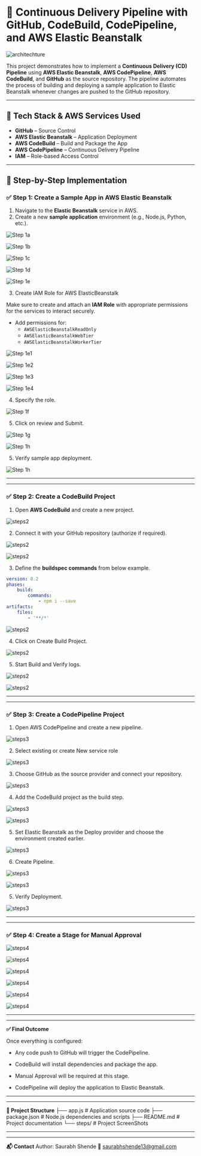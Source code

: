 # 🚀 Continuous Delivery Pipeline with GitHub, CodeBuild, CodePipeline, and AWS Elastic Beanstalk

![architechture](steps/project.png)

This project demonstrates how to implement a **Continuous Delivery (CD) Pipeline** using **AWS Elastic Beanstalk**, **AWS CodePipeline**, **AWS CodeBuild**, and **GitHub** as the source repository. The pipeline automates the process of building and deploying a sample application to Elastic Beanstalk whenever changes are pushed to the GitHub repository.

---

## 🔧 Tech Stack & AWS Services Used

- **GitHub** – Source Control
- **AWS Elastic Beanstalk** – Application Deployment
- **AWS CodeBuild** – Build and Package the App
- **AWS CodePipeline** – Continuous Delivery Pipeline
- **IAM** – Role-based Access Control

---

## 📸 Step-by-Step Implementation

### ✅ Step 1: Create a Sample App in AWS Elastic Beanstalk

1. Navigate to the **Elastic Beanstalk** service in AWS.
2. Create a new **sample application** environment (e.g., Node.js, Python, etc.).

![Step 1a](steps/step1a.png)

![Step 1b](steps/step1b.png)

![Step 1c](steps/step1c.png)

![Step 1d](steps/step1d.png)

![Step 1e](steps/step1e.png)

3. Create IAM Role for AWS ElasticBeanstalk

Make sure to create and attach an **IAM Role** with appropriate permissions for the services to interact securely.

- Add permissions for:
  - `AWSElasticBeanstalkReadOnly`
  - `AWSElasticBeanstalkWebTier`
  - `AWSElasticBeanstalkWorkerTier`

![Step 1e1](steps/step1e1.png)

![Step 1e2](steps/step1e2.png)

![Step 1e3](steps/step1e3.png)

![Step 1e4](steps/step1e4.png)

4. Specify the role.

![Step 1f](steps/step1f.png)

5. Click on review and Submit.

![Step 1g](steps/step1g.png)

![Step 1h](steps/step1h.png)

5. Verify sample app deployment.

![Step 1h](steps/step1i.png)

---
---

### ✅ Step 2: Create a CodeBuild Project

1. Open **AWS CodeBuild** and create a new project.

![steps2](steps/step2a.png)
  
2. Connect it with your GitHub repository (authorize if required).

![steps2](steps/step2b.png)

![steps2](steps/step2c.png)
  
3. Define the **buildspec commands** from below example.

```yaml
version: 0.2
phases:
    build:
        commands:
            - npm i --save
artifacts:
    files:
        - '**/*'
```

![steps2](steps/step2cf.png)

4. Click on Create Build Project.

![steps2](steps/step2cd.png)

5. Start Build and Verify logs.

![steps2](steps/step2ce.png)

![steps2](steps/step2cf.png)

---
---

### ✅ Step 3: Create a CodePipeline Project

1. Open AWS CodePipeline and create a new pipeline.

![steps3](steps/step3a.png)

2. Select existing or create New service role

![steps3](steps/step3b.png)

3. Choose GitHub as the source provider and connect your repository.

![steps3](steps/step3c.png)

4. Add the CodeBuild project as the build step.

![steps3](steps/step3d.png)

![steps3](steps/step3e.png)

5. Set Elastic Beanstalk as the Deploy provider and choose the environment created earlier.

![steps3](steps/step3f.png)

6. Create Pipeline.

![steps3](steps/step3g.png)

![steps3](steps/step3h.png)

5. Verify Deployment.

![steps3](steps/step3i.png)

---

---
### ✅ Step 4: Create a Stage for Manual Approval

![steps4](steps/step4a.png)

![steps4](steps/step4b.png)

![steps4](steps/step4c.png)

![steps4](steps/step4d.png)

![steps4](steps/step4e.png)

![steps4](steps/step4f.png)

---

---

**✅ Final Outcome**

Once everything is configured:

- Any code push to GitHub will trigger the CodePipeline.

- CodeBuild will install dependencies and package the app.

- Manual Approval will be required at this stage.

- CodePipeline will deploy the application to Elastic Beanstalk.

---

---

**📂 Project Structure**
├── app.js                     # Application source code
├── package.json               # Node.js dependencies and scripts
├── README.md                  # Project documentation
└── steps/                     # Project ScreenShots

---
---

**📬 Contact**
Author: Saurabh Shende
📧 saurabhshende13@gmail.com
